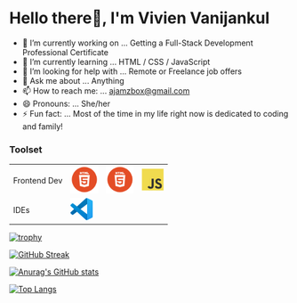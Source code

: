 # Hello there👋, I'm Vivien Vanijankul  

- 🔭 I’m currently working on ... Getting a Full-Stack Development Professional Certificate
- 🌱 I’m currently learning ... HTML / CSS / JavaScript
- 🤔 I’m looking for help with ... Remote or Freelance job offers
- 💬 Ask me about ... Anything
- 📫 How to reach me: ... ajamzbox@gmail.com
- 😄 Pronouns: ... She/her
- ⚡ Fun fact: ... Most of the time in my life right now is dedicated to coding and family!

### Toolset

<table>
  <tr>
        <td>Frontend Dev</td>
        <td>
          <a href=""><img src="https://github.com/ajamzbox001/ajamzbox001/blob/0306b8676fd41f369252255f848856e9062cf73b/logo-2582748_1280.png" width="50" height="50"/></a>
        </td>
        <td>
          <a href=""><img src="https://github.com/ajamzbox001/ajamzbox001/blob/0306b8676fd41f369252255f848856e9062cf73b/logo-2582748_1280.png" width="50" height="50"/></a>
        </td>
        <td>
            <a href=""><img src="https://github.com/devicons/devicon/blob/v2.13.0/icons/javascript/javascript-original.svg" width="40" height="40"/></a>
        </td>
  </tr>
  <tr>
        <td>IDEs</td>
        <td>
            <a href=""><img src="https://github.com/devicons/devicon/blob/v2.13.0/icons/vscode/vscode-original.svg" width="40" height="40"/></a>
        </td>
  </tr>
</table>


[![trophy](https://github-profile-trophy.vercel.app/?username=ajamzbox001&theme=dracula&no-frame=true)](https://github.com/ajamzbox001/github-profile-trophy)

[![GitHub Streak](https://streak-stats.demolab.com?user=ajamzbox001&theme=dracula&hide_border=true&border_radius=10)](https://git.io/streak-stats)

[![Anurag's GitHub stats](https://github-readme-stats.vercel.app/api?username=ajamzbox001&show_icons=true&theme=dracula)](https://github.com/ajamzbox-001/github-readme-stats)

[![Top Langs](https://github-readme-stats.vercel.app/api/top-langs/?username=ajamzbox001&layout=compact&theme=dracula)](https://github.com/ajamzbox001/github-readme-stats)

